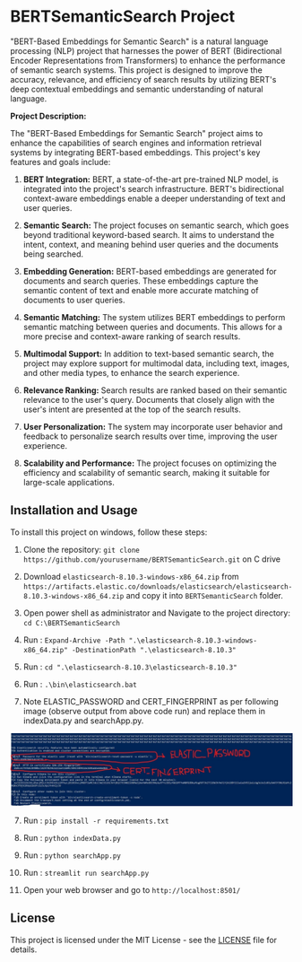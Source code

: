 # BERTSemanticSearch Project

"BERT-Based Embeddings for Semantic Search" is a natural language processing (NLP) project that harnesses the power of BERT (Bidirectional Encoder Representations from Transformers) to enhance the performance of semantic search systems. This project is designed to improve the accuracy, relevance, and efficiency of search results by utilizing BERT's deep contextual embeddings and semantic understanding of natural language.

**Project Description:**

The "BERT-Based Embeddings for Semantic Search" project aims to enhance the capabilities of search engines and information retrieval systems by integrating BERT-based embeddings. This project's key features and goals include:

1. **BERT Integration:** BERT, a state-of-the-art pre-trained NLP model, is integrated into the project's search infrastructure. BERT's bidirectional context-aware embeddings enable a deeper understanding of text and user queries.

2. **Semantic Search:** The project focuses on semantic search, which goes beyond traditional keyword-based search. It aims to understand the intent, context, and meaning behind user queries and the documents being searched.

3. **Embedding Generation:** BERT-based embeddings are generated for documents and search queries. These embeddings capture the semantic content of text and enable more accurate matching of documents to user queries.

4. **Semantic Matching:** The system utilizes BERT embeddings to perform semantic matching between queries and documents. This allows for a more precise and context-aware ranking of search results.

5. **Multimodal Support:** In addition to text-based semantic search, the project may explore support for multimodal data, including text, images, and other media types, to enhance the search experience.

6. **Relevance Ranking:** Search results are ranked based on their semantic relevance to the user's query. Documents that closely align with the user's intent are presented at the top of the search results.

7. **User Personalization:** The system may incorporate user behavior and feedback to personalize search results over time, improving the user experience.

8. **Scalability and Performance:** The project focuses on optimizing the efficiency and scalability of semantic search, making it suitable for large-scale applications.

 

## Installation and Usage

To install this project on windows, follow these steps:

1. Clone the repository: `git clone https://github.com/yourusername/BERTSemanticSearch.git` on C drive


2. Download `elasticsearch-8.10.3-windows-x86_64.zip` from `https://artifacts.elastic.co/downloads/elasticsearch/elasticsearch-8.10.3-windows-x86_64.zip` and copy it into `BERTSemanticSearch` folder.


2. Open power shell as administrator and Navigate to the project directory: `cd C:\BERTSemanticSearch`


3. Run : `Expand-Archive -Path ".\elasticsearch-8.10.3-windows-x86_64.zip" -DestinationPath ".\elasticsearch-8.10.3"`


4. Run : `cd ".\elasticsearch-8.10.3\elasticsearch-8.10.3"`


5. Run : `.\bin\elasticsearch.bat`


6. Note ELASTIC_PASSWORD and CERT_FINGERPRINT as per following image (observe output from above code run) and replace them in indexData.py and searchApp.py.


![My Image](creds.jpg)

7. Run : `pip install -r requirements.txt`
 

8. Run : `python indexData.py`


9. Run : `python searchApp.py`


10. Run : `streamlit run searchApp.py`



11. Open your web browser and go to `http://localhost:8501/`

## License

This project is licensed under the MIT License - see the [LICENSE](LICENSE) file for details.
